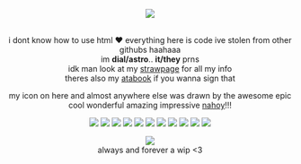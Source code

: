 <div align="center">
  
  ![](https://komarev.com/ghpvc/?username=DialindenialT&color=4304c2&style=plastic&label=cool+guys)
  
  <br> i dont know how to use html ❤️ everything here is code ive stolen from other githubs haahaaa
  <br> im <b>dial/astro</b>.. <b>it/they</b> prns
  <br>idk man look at my [strawpage](https://dialindenial.straw.page) for all my info
  <br> theres also my [atabook](https://dialindenial.atabook.org/) if you wanna sign that
  
  my icon on here and almost anywhere else was drawn by the awesome epic cool wonderful amazing impressive [nahoy](https://mikhailentry.straw.page/)!!!


  <img src="https://file.garden/ZpPtwyOun08fNDHf/webgraphics/rolypoly.png"> <img src="https://file.garden/ZpPtwyOun08fNDHf/webgraphics/badapple.gif"> <img src="https://file.garden/ZpPtwyOun08fNDHf/webgraphics/gotyuri.png"> <img src="https://file.garden/ZpPtwyOun08fNDHf/webgraphics/letmegetafuckinuhhhhh.png"> <img src="https://file.garden/ZpPtwyOun08fNDHf/webgraphics/imaketypos.webp"> <img src="https://file.garden/ZpPtwyOun08fNDHf/webgraphics/minior.png"> <img src="https://file.garden/ZpPtwyOun08fNDHf/webgraphics/noonesaidthatimahuman.gif"> <img src="https://file.garden/ZpPtwyOun08fNDHf/webgraphics/yuri.png"> <img src="https://file.garden/ZpPtwyOun08fNDHf/webgraphics/eomticons.gif"> <img src="https://file.garden/ZpPtwyOun08fNDHf/webgraphics/askabtocs.gif"> <img src="https://file.garden/ZpPtwyOun08fNDHf/webgraphics/aro.png"> 
  
  <img src="https://file.garden/ZpPtwyOun08fNDHf/webgraphics/signlessite.gif">
  <br>always and forever a wip <3
  </div>
